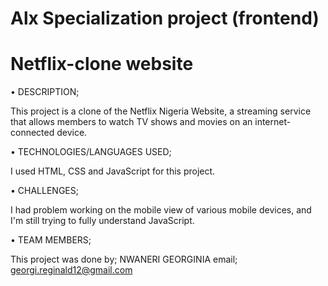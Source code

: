 
# Alx Specialization project (frontend)

# Netflix-clone website
• DESCRIPTION;

This project is a clone of the Netflix Nigeria Website, a streaming service that allows members to watch TV shows and movies on an internet-connected device. 

• TECHNOLOGIES/LANGUAGES USED;

I used HTML, CSS and JavaScript for this project.

• CHALLENGES;

I had problem working on the mobile view of various mobile devices, and I'm still trying to fully understand JavaScript.

• TEAM MEMBERS;

This project was done by;
NWANERI GEORGINIA
email; georgi.reginald12@gmail.com
